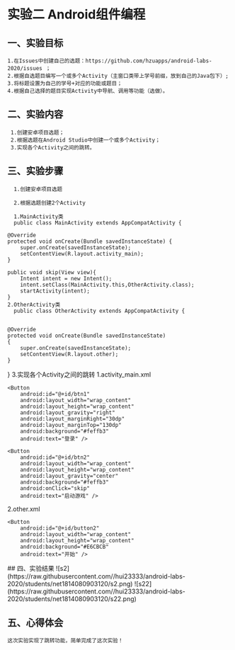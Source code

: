 # 实验二 Android组件编程

## 一、实验目标


    1.在Issues中创建自己的选题：https://github.com/hzuapps/android-labs-2020/issues ；
    2.根据自选题目编写一个或多个Activity（主窗口类带上学号前缀，放到自己的Java包下）;
    3.将标题设置为自己的学号+对应的功能或题目；
    4.根据自己选择的题目实现Activity中导航、调用等功能（选做）。
    
## 二、实验内容

     1.创建安卓项目选题；
     2.根据选题在Android Studio中创建一个或多个Activity；
     3.实现各个Activity之间的跳转。
        
## 三、实验步骤

      
      1.创建安卓项目选题
      
      2.根据选题创建2个Activity
      
      1.MainActivity类
      public class MainActivity extends AppCompatActivity {

    @Override
    protected void onCreate(Bundle savedInstanceState) {
        super.onCreate(savedInstanceState);
        setContentView(R.layout.activity_main);
    }

    public void skip(View view){
        Intent intent = new Intent();
        intent.setClass(MainActivity.this,OtherActivity.class);
        startActivity(intent);
    }
    2.OtherActivity类
      public class OtherActivity extends AppCompatActivity {


    @Override
    protected void onCreate(Bundle savedInstanceState)
    {
        super.onCreate(savedInstanceState);
        setContentView(R.layout.other);
    }
}
      3.实现各个Activity之间的跳转
      1.activity_main.xml
      <?xml version="1.0" encoding="utf-8"?>
<FrameLayout xmlns:android="http://schemas.android.com/apk/res/android"
    xmlns:app="http://schemas.android.com/apk/res-auto"
    xmlns:tools="http://schemas.android.com/tools"
    android:layout_width="match_parent"
    android:layout_height="match_parent"
    android:background="@mipmap/hj"
    android:paddingBottom="16dp"
    android:paddingLeft="16dp"
    android:paddingRight="16dp"
    android:paddingTop="16dp"
    tools:context=".MainActivity">

    <Button
        android:id="@+id/btn1"
        android:layout_width="wrap_content"
        android:layout_height="wrap_content"
        android:layout_gravity="right"
        android:layout_marginRight="30dp"
        android:layout_marginTop="130dp"
        android:background="#feffb3"
        android:text="登录" />

    <Button
        android:id="@+id/btn2"
        android:layout_width="wrap_content"
        android:layout_height="wrap_content"
        android:layout_gravity="center"
        android:background="#feffb3"
        android:onClick="skip"
        android:text="启动游戏" />

</FrameLayout>
     2.other.xml
     <?xml version="1.0" encoding="utf-8"?>
<FrameLayout xmlns:android="http://schemas.android.com/apk/res/android"
    xmlns:app="http://schemas.android.com/apk/res-auto"
    xmlns:tools="http://schemas.android.com/tools"
    android:layout_width="match_parent"
    android:layout_height="match_parent"
    android:background="@mipmap/kk"
    android:paddingBottom="16dp"
    android:paddingLeft="16dp"
    android:paddingRight="16dp"
    android:paddingTop="16dp"
    tools:context=".OtherActivity">

    <Button
        android:id="@+id/button2"
        android:layout_width="wrap_content"
        android:layout_height="wrap_content"
        android:background="#E6CBCB"
        android:text="开始" />

</FrameLayout>
## 四、实验结果
    ![s2](https://raw.githubusercontent.com//hui23333/android-labs-2020/students/net1814080903120/s2.png)
    ![s22](https://raw.githubusercontent.com//hui23333/android-labs-2020/students/net1814080903120/s22.png)



## 五、心得体会

    这次实验实现了跳转功能，简单完成了这次实验！
        
